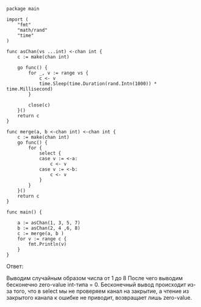 ```
package main

import (
	"fmt"
	"math/rand"
	"time"
)

func asChan(vs ...int) <-chan int {
	c := make(chan int)

	go func() {
		for _, v := range vs {
			c <- v
			time.Sleep(time.Duration(rand.Intn(1000)) * time.Millisecond)
		}

		close(c)
	}()
	return c
}

func merge(a, b <-chan int) <-chan int {
	c := make(chan int)
	go func() {
		for {
			select {
			case v := <-a:
				c <- v
			case v := <-b:
				c <- v
			}
		}
	}()
	return c
}

func main() {

	a := asChan(1, 3, 5, 7)
	b := asChan(2, 4 ,6, 8)
	c := merge(a, b )
	for v := range c {
		fmt.Println(v)
	}
}
```
Ответ:

Выводим случайным образом числа от 1 до 8
После чего выводим бесконечно zero-value int-типа = 0.
Бесконечный вывод происходит из-за того, 
что в select мы не проверяем канал на закрытие,
а чтение из закрытого канала к ошибке не приводит, возвращает лишь zero-value.
